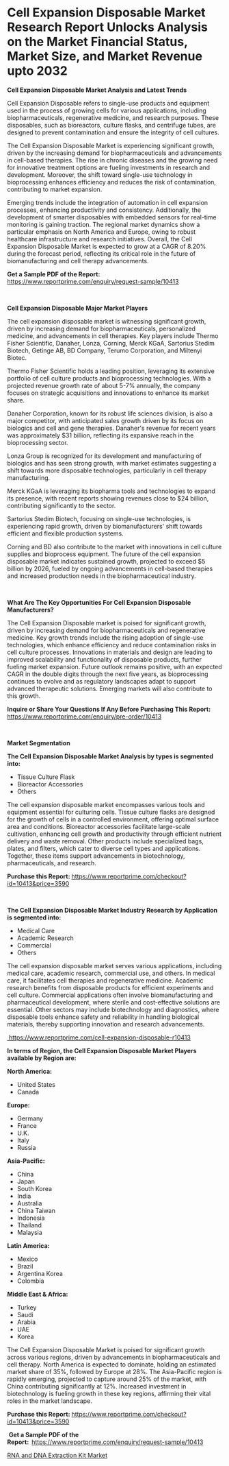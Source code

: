 <p><h1>Cell Expansion Disposable Market Research Report Unlocks Analysis on the Market Financial Status, Market Size, and Market Revenue upto 2032</h1></p><p><strong>Cell Expansion Disposable Market Analysis and Latest Trends</strong></p>
<p><p>Cell Expansion Disposable refers to single-use products and equipment used in the process of growing cells for various applications, including biopharmaceuticals, regenerative medicine, and research purposes. These disposables, such as bioreactors, culture flasks, and centrifuge tubes, are designed to prevent contamination and ensure the integrity of cell cultures.</p><p>The Cell Expansion Disposable Market is experiencing significant growth, driven by the increasing demand for biopharmaceuticals and advancements in cell-based therapies. The rise in chronic diseases and the growing need for innovative treatment options are fueling investments in research and development. Moreover, the shift toward single-use technology in bioprocessing enhances efficiency and reduces the risk of contamination, contributing to market expansion.</p><p>Emerging trends include the integration of automation in cell expansion processes, enhancing productivity and consistency. Additionally, the development of smarter disposables with embedded sensors for real-time monitoring is gaining traction. The regional market dynamics show a particular emphasis on North America and Europe, owing to robust healthcare infrastructure and research initiatives. Overall, the Cell Expansion Disposable Market is expected to grow at a CAGR of 8.20% during the forecast period, reflecting its critical role in the future of biomanufacturing and cell therapy advancements.</p></p>
<p><strong>Get a Sample PDF of the Report:&nbsp;</strong> <a href="https://www.reportprime.com/enquiry/request-sample/10413?utm_campaign=3066&utm_medium=2&utm_source=Github&utm_content=ia&utm_term=20032025&utm_id=cell-expansion-disposable">https://www.reportprime.com/enquiry/request-sample/10413</a></p>
<p>&nbsp;</p>
<p><strong>Cell Expansion Disposable Major Market Players</strong></p>
<p><p>The cell expansion disposable market is witnessing significant growth, driven by increasing demand for biopharmaceuticals, personalized medicine, and advancements in cell therapies. Key players include Thermo Fisher Scientific, Danaher, Lonza, Corning, Merck KGaA, Sartorius Stedim Biotech, Getinge AB, BD Company, Terumo Corporation, and Miltenyi Biotec.</p><p>Thermo Fisher Scientific holds a leading position, leveraging its extensive portfolio of cell culture products and bioprocessing technologies. With a projected revenue growth rate of about 5-7% annually, the company focuses on strategic acquisitions and innovations to enhance its market share.</p><p>Danaher Corporation, known for its robust life sciences division, is also a major competitor, with anticipated sales growth driven by its focus on biologics and cell and gene therapies. Danaher's revenue for recent years was approximately $31 billion, reflecting its expansive reach in the bioprocessing sector.</p><p>Lonza Group is recognized for its development and manufacturing of biologics and has seen strong growth, with market estimates suggesting a shift towards more disposable technologies, particularly in cell therapy manufacturing.</p><p>Merck KGaA is leveraging its biopharma tools and technologies to expand its presence, with recent reports showing revenues close to $24 billion, contributing significantly to the sector.</p><p>Sartorius Stedim Biotech, focusing on single-use technologies, is experiencing rapid growth, driven by biomanufacturers' shift towards efficient and flexible production systems.</p><p>Corning and BD also contribute to the market with innovations in cell culture supplies and bioprocess equipment. The future of the cell expansion disposable market indicates sustained growth, projected to exceed $5 billion by 2026, fueled by ongoing advancements in cell-based therapies and increased production needs in the biopharmaceutical industry.</p></p>
<p>&nbsp;</p>
<p><strong>What Are The Key Opportunities For Cell Expansion Disposable Manufacturers?</strong></p>
<p><p>The Cell Expansion Disposable market is poised for significant growth, driven by increasing demand for biopharmaceuticals and regenerative medicine. Key growth trends include the rising adoption of single-use technologies, which enhance efficiency and reduce contamination risks in cell culture processes. Innovations in materials and design are leading to improved scalability and functionality of disposable products, further fueling market expansion. Future outlook remains positive, with an expected CAGR in the double digits through the next five years, as bioprocessing continues to evolve and as regulatory landscapes adapt to support advanced therapeutic solutions. Emerging markets will also contribute to this growth.</p></p>
<p><strong>Inquire or Share Your Questions If Any Before Purchasing This Report:</strong> <a href="https://www.reportprime.com/enquiry/pre-order/10413?utm_campaign=3066&utm_medium=2&utm_source=Github&utm_content=ia&utm_term=20032025&utm_id=cell-expansion-disposable">https://www.reportprime.com/enquiry/pre-order/10413</a></p>
<p>&nbsp;</p>
<p><strong>Market Segmentation</strong></p>
<p><strong>The Cell Expansion Disposable Market Analysis by types is segmented into:</strong></p>
<p><ul><li>Tissue Culture Flask</li><li>Bioreactor Accessories</li><li>Others</li></ul></p>
<p><p>The cell expansion disposable market encompasses various tools and equipment essential for culturing cells. Tissue culture flasks are designed for the growth of cells in a controlled environment, offering optimal surface area and conditions. Bioreactor accessories facilitate large-scale cultivation, enhancing cell growth and productivity through efficient nutrient delivery and waste removal. Other products include specialized bags, plates, and filters, which cater to diverse cell types and applications. Together, these items support advancements in biotechnology, pharmaceuticals, and research.</p></p>
<p><strong>Purchase this Report:&nbsp;</strong><a href="https://www.reportprime.com/checkout?id=10413&price=3590&utm_campaign=3066&utm_medium=2&utm_source=Github&utm_content=ia&utm_term=20032025&utm_id=cell-expansion-disposable">https://www.reportprime.com/checkout?id=10413&price=3590</a></p>
<p>&nbsp;</p>
<p><strong>The Cell Expansion Disposable Market Industry Research by Application is segmented into:</strong></p>
<p><ul><li>Medical Care</li><li>Academic Research</li><li>Commercial</li><li>Others</li></ul></p>
<p><p>The cell expansion disposable market serves various applications, including medical care, academic research, commercial use, and others. In medical care, it facilitates cell therapies and regenerative medicine. Academic research benefits from disposable products for efficient experiments and cell culture. Commercial applications often involve biomanufacturing and pharmaceutical development, where sterile and cost-effective solutions are essential. Other sectors may include biotechnology and diagnostics, where disposable tools enhance safety and reliability in handling biological materials, thereby supporting innovation and research advancements.</p></p>
<p><a href="https://www.reportprime.com/cell-expansion-disposable-r10413?utm_campaign=3066&utm_medium=2&utm_source=Github&utm_content=ia&utm_term=20032025&utm_id=cell-expansion-disposable">&nbsp;https://www.reportprime.com/cell-expansion-disposable-r10413</a></p>
<p><strong>In terms of Region, the Cell Expansion Disposable Market Players available by Region are:</strong></p>
<p>
    <p> <strong> North America: </strong>
        <ul>
            <li>United States</li>
            <li>Canada</li>
        </ul>
        </p> 
    <p> <strong> Europe: </strong>
        <ul>
            <li>Germany</li>
            <li>France</li>
            <li>U.K.</li>
            <li>Italy</li>
            <li>Russia</li>
        </ul>
        </p> 
    <p> <strong> Asia-Pacific: </strong>
        <ul>
            <li>China</li>
            <li>Japan</li>
            <li>South Korea</li>
            <li>India</li>
            <li>Australia</li>
            <li>China Taiwan</li>
            <li>Indonesia</li>
            <li>Thailand</li>
            <li>Malaysia</li>
        </ul>
        </p> 
    <p> <strong> Latin America: </strong>
        <ul>
            <li>Mexico</li>
            <li>Brazil</li>
            <li>Argentina Korea</li>
            <li>Colombia</li>
        </ul>
        </p> 
    <p> <strong> Middle East & Africa: </strong>
        <ul>
            <li>Turkey</li>
            <li>Saudi</li>
            <li>Arabia</li>
            <li>UAE</li>
            <li>Korea</li>
        </ul>
    </p>
    </p>
<p><p>The Cell Expansion Disposable Market is poised for significant growth across various regions, driven by advancements in biopharmaceuticals and cell therapy. North America is expected to dominate, holding an estimated market share of 35%, followed by Europe at 28%. The Asia-Pacific region is rapidly emerging, projected to capture around 25% of the market, with China contributing significantly at 12%. Increased investment in biotechnology is fueling growth in these key regions, affirming their vital roles in the market landscape.</p></p>
<p><strong>Purchase this Report: </strong><a href="https://www.reportprime.com/checkout?id=10413&price=3590&utm_campaign=3066&utm_medium=2&utm_source=Github&utm_content=ia&utm_term=20032025&utm_id=cell-expansion-disposable">https://www.reportprime.com/checkout?id=10413&price=3590</a></p>
<p>&nbsp;<strong>Get a Sample PDF of the Report:&nbsp;&nbsp;</strong><a href="https://www.reportprime.com/enquiry/request-sample/10413?utm_campaign=3066&utm_medium=2&utm_source=Github&utm_content=ia&utm_term=20032025&utm_id=cell-expansion-disposable">https://www.reportprime.com/enquiry/request-sample/10413</a></p>
<p><strong></strong></p>
<p><p><a href="https://github.com/hannajuana198484/Market-Research-Report-List-1/blob/main/rna-and-dna-extraction-kit-market.md?utm_campaign=3066&utm_medium=2&utm_source=Github&utm_content=ia&utm_term=20032025&utm_id=cell-expansion-disposable">RNA and DNA Extraction Kit Market</a></p></p>